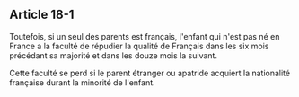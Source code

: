 Article 18-1
----
Toutefois, si un seul des parents est français, l'enfant qui n'est pas né en
France a la faculté de répudier la qualité de Français dans les six mois
précédant sa majorité et dans les douze mois la suivant.

Cette faculté se perd si le parent étranger ou apatride acquiert la nationalité
française durant la minorité de l'enfant.
